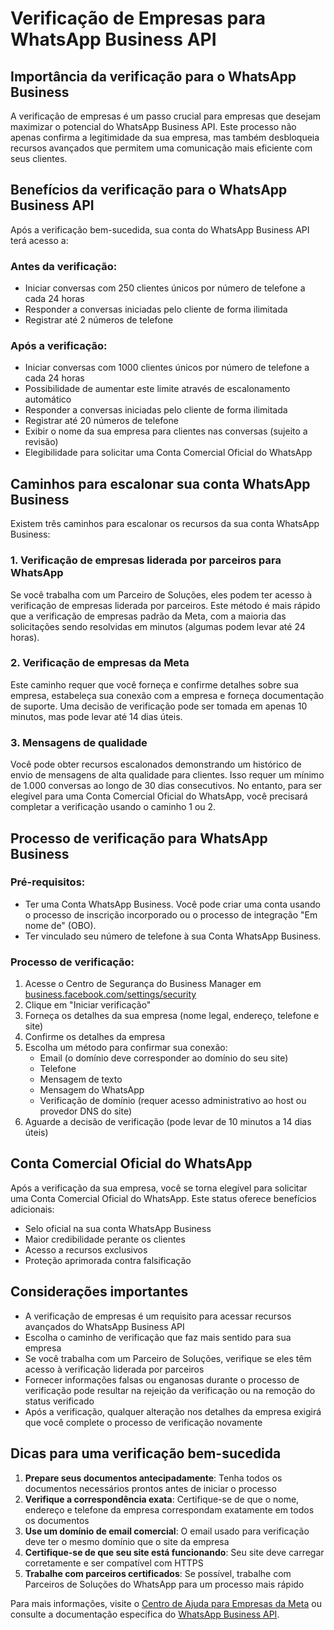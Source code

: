 # Verificação de Empresas para WhatsApp Business API

## Importância da verificação para o WhatsApp Business

A verificação de empresas é um passo crucial para empresas que desejam maximizar o potencial do WhatsApp Business API. Este processo não apenas confirma a legitimidade da sua empresa, mas também desbloqueia recursos avançados que permitem uma comunicação mais eficiente com seus clientes.

## Benefícios da verificação para o WhatsApp Business API

Após a verificação bem-sucedida, sua conta do WhatsApp Business API terá acesso a:

### Antes da verificação:
- Iniciar conversas com 250 clientes únicos por número de telefone a cada 24 horas
- Responder a conversas iniciadas pelo cliente de forma ilimitada
- Registrar até 2 números de telefone

### Após a verificação:
- Iniciar conversas com 1000 clientes únicos por número de telefone a cada 24 horas
- Possibilidade de aumentar este limite através de escalonamento automático
- Responder a conversas iniciadas pelo cliente de forma ilimitada
- Registrar até 20 números de telefone
- Exibir o nome da sua empresa para clientes nas conversas (sujeito a revisão)
- Elegibilidade para solicitar uma Conta Comercial Oficial do WhatsApp

## Caminhos para escalonar sua conta WhatsApp Business

Existem três caminhos para escalonar os recursos da sua conta WhatsApp Business:

### 1. Verificação de empresas liderada por parceiros para WhatsApp
Se você trabalha com um Parceiro de Soluções, eles podem ter acesso à verificação de empresas liderada por parceiros. Este método é mais rápido que a verificação de empresas padrão da Meta, com a maioria das solicitações sendo resolvidas em minutos (algumas podem levar até 24 horas).

### 2. Verificação de empresas da Meta
Este caminho requer que você forneça e confirme detalhes sobre sua empresa, estabeleça sua conexão com a empresa e forneça documentação de suporte. Uma decisão de verificação pode ser tomada em apenas 10 minutos, mas pode levar até 14 dias úteis.

### 3. Mensagens de qualidade
Você pode obter recursos escalonados demonstrando um histórico de envio de mensagens de alta qualidade para clientes. Isso requer um mínimo de 1.000 conversas ao longo de 30 dias consecutivos. No entanto, para ser elegível para uma Conta Comercial Oficial do WhatsApp, você precisará completar a verificação usando o caminho 1 ou 2.

## Processo de verificação para WhatsApp Business

### Pré-requisitos:
- Ter uma Conta WhatsApp Business. Você pode criar uma conta usando o processo de inscrição incorporado ou o processo de integração "Em nome de" (OBO).
- Ter vinculado seu número de telefone à sua Conta WhatsApp Business.

### Processo de verificação:
1. Acesse o Centro de Segurança do Business Manager em [business.facebook.com/settings/security](https://business.facebook.com/settings/security)
2. Clique em "Iniciar verificação"
3. Forneça os detalhes da sua empresa (nome legal, endereço, telefone e site)
4. Confirme os detalhes da empresa
5. Escolha um método para confirmar sua conexão:
   - Email (o domínio deve corresponder ao domínio do seu site)
   - Telefone
   - Mensagem de texto
   - Mensagem do WhatsApp
   - Verificação de domínio (requer acesso administrativo ao host ou provedor DNS do site)
6. Aguarde a decisão de verificação (pode levar de 10 minutos a 14 dias úteis)

## Conta Comercial Oficial do WhatsApp

Após a verificação da sua empresa, você se torna elegível para solicitar uma Conta Comercial Oficial do WhatsApp. Este status oferece benefícios adicionais:

- Selo oficial na sua conta WhatsApp Business
- Maior credibilidade perante os clientes
- Acesso a recursos exclusivos
- Proteção aprimorada contra falsificação

## Considerações importantes

- A verificação de empresas é um requisito para acessar recursos avançados do WhatsApp Business API
- Escolha o caminho de verificação que faz mais sentido para sua empresa
- Se você trabalha com um Parceiro de Soluções, verifique se eles têm acesso à verificação liderada por parceiros
- Fornecer informações falsas ou enganosas durante o processo de verificação pode resultar na rejeição da verificação ou na remoção do status verificado
- Após a verificação, qualquer alteração nos detalhes da empresa exigirá que você complete o processo de verificação novamente

## Dicas para uma verificação bem-sucedida

1. **Prepare seus documentos antecipadamente**: Tenha todos os documentos necessários prontos antes de iniciar o processo
2. **Verifique a correspondência exata**: Certifique-se de que o nome, endereço e telefone da empresa correspondam exatamente em todos os documentos
3. **Use um domínio de email comercial**: O email usado para verificação deve ter o mesmo domínio que o site da empresa
4. **Certifique-se de que seu site está funcionando**: Seu site deve carregar corretamente e ser compatível com HTTPS
5. **Trabalhe com parceiros certificados**: Se possível, trabalhe com Parceiros de Soluções do WhatsApp para um processo mais rápido

Para mais informações, visite o [Centro de Ajuda para Empresas da Meta](https://www.facebook.com/business/help) ou consulte a documentação específica do [WhatsApp Business API](https://developers.facebook.com/docs/whatsapp).
